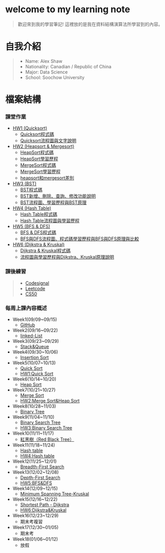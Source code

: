 # welcome to my learning note
> 歡迎來到我的學習筆記! 
> 這裡放的是我在資料結構演算法所學習到的內容。

# 自我介紹
> * Name: Alex Shaw
> * Nationality: Canadian / Republic of China
> * Major: Data Science
> * School: Soochow University  

# 檔案結構
### 課堂作業
- [HW1 (Quicksort)](HW1)
  - [Quicksort程式碼](HW1/QuickSort.ipynb)
  - [Quicksort流程圖與文字說明](HW1/README.md)
- [HW2 (Heapsort & Mergesort)](HW2)
  - [HeapSort程式碼](HW2/heapsort_06170131.py)
  - [HeapSort學習歷程](HW2/HeapSort學習歷程.md)
  - [MergeSort程式碼](HW2/mergesort_06170131.py)
  - [MergeSort學習歷程](HW2/MergeSort學習歷程.md)
  - [heapsort和mergesort差別](HW2/heapsort和mergesort差別.md)
- [HW3 (BST)](HW3)
  - [BST程式碼](HW3/binary_search_tree_06170131.py)
  - [BST新增、刪除、查詢、修改功能說明](https://github.com/yulin871030/my-learning-note/blob/master/HW3/Binary%20Search%20Tree%20%E6%96%B0%E5%A2%9E%E3%80%81%E5%88%AA%E9%99%A4%E3%80%81%E6%9F%A5%E8%A9%A2%E3%80%81%E4%BF%AE%E6%94%B9%E5%8A%9F%E8%83%BD%E8%AA%AA%E6%98%8E.md)
  - [BST流程圖、學習歷程與BST原理](https://github.com/yulin871030/my-learning-note/blob/master/HW3/Binary%20Search%20Tree%20%E6%B5%81%E7%A8%8B%E5%9C%96%E3%80%81%E5%AD%B8%E7%BF%92%E6%AD%B7%E7%A8%8B%E8%88%87BST%E5%8E%9F%E7%90%86.md)
- [HW4 (Hash Table)](HW4)
  - [Hash Table程式碼](HW4/hash_table_06170131.py)
  - [Hash Table流程圖與學習歷程](HW4/流程圖與學習歷程與Hash原理解釋.md)
- [HW5 (BFS & DFS)](HW5)
  - [BFS & DFS程式碼](HW5/BFS_06170131.py)
  - [BFS與DFS流程圖、程式碼學習歷程與BFS與DFS原理與比較](https://github.com/yulin871030/my-learning-note/blob/master/HW5/BFS%E8%88%87DFS%E6%B5%81%E7%A8%8B%E5%9C%96%E3%80%81%E7%A8%8B%E5%BC%8F%E7%A2%BC%E5%AD%B8%E7%BF%92%E6%AD%B7%E7%A8%8B%E8%88%87BFS%E8%88%87DFS%E5%8E%9F%E7%90%86%E8%88%87%E6%AF%94%E8%BC%83.md)
- [HW6 (Dijkstra & Kruskal)](HW6)
  - [Dijkstra & Kruskal程式碼](HW6/Dijkstra_06170131.py)
  - [流程圖與學習歷程與Dijkstra、Kruskal原理說明](https://github.com/yulin871030/my-learning-note/blob/master/HW6/%E6%B5%81%E7%A8%8B%E5%9C%96%E8%88%87%E5%AD%B8%E7%BF%92%E6%AD%B7%E7%A8%8B%E8%88%87Dijkstra%E3%80%81Kruskal%E5%8E%9F%E7%90%86%E8%AA%AA%E6%98%8E.md)

### 課後練習
> * [Codesignal](Codesignal)
> * [Leetcode](Leetcode)
> * [CS50](CS50)
### 每周上課內容概述
- Week1(09/09~09/15)
  - [GitHub](classnote/week1.md)
- Week2(09/16~09/22)
  - [linked-List](classnote/week2.md)
- Week3(09/23~09/29)
  - [Stack&Queue](classnote/week3.md)
- Week4(09/30~10/06)
  - [Insertion Sort](classnote/week4.md)
- Week5(10/07~10/13)
  - [Quick Sort](classnote/week5.md)
  - [HW1:Quick Sort](HW1)
- Week6(10/14~10/20)
  - [Heap Sort](classnote/week6.md)
- Week7(10/21~10/27)
  - [Merge Sort](classnote/week7.md)
  - [HW2:Merge Sort&Heap Sort](HW2)
- Week8(10/28~11/03)
  - [Binary Tree](classnote/week8.md)
- Week9(11/04~11/10)
  - [Binary Search Tree](classnote/week9.md)
  - [HW3:Binary Search Tree](HW3)
- Week10(11/11~11/17)
  - [紅黑樹（Red Black Tree）](classnote/week10.md)
- Week11(11/18~11/24)
  - [Hash table](classnote/week11.md)
  - [HW4:Hash table](HW4)
- Week12(11/25~12/01)
  - [Breadth-First Search](classnote/week12.md)
- Week13(12/02~12/08)
  - [Depth-First Search](classnote/week13.md)
  - [HW5:BFS&DFS](HW5)
- Week14(12/09~12/15)
  - [Minimum Spanning Tree-Kruskal](classnote/week14.md)
- Week15(12/16~12/22)
  - [Shortest Path - Dijkstra](classnote/week15.md)
  - [HW6:Dijkstra&Kruskal](HW6)
- Week16(12/23~12/29)
  - 期末考複習
- Week17(12/30~01/05)
  - 期末考
- Week18(01/06~01/12)
  - 放假




